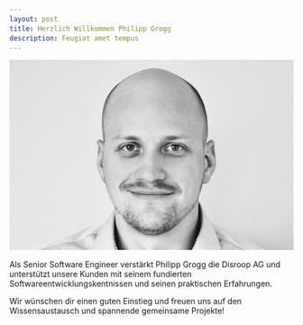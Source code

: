 ```yaml
---
layout: post
title: Herzlich Willkommen Philipp Grogg
description: Feugiat amet tempus
---
```


![test image](assets/images/Philipp_Grogg.jpg)

Als Senior Software Engineer verstärkt Philipp Grogg die Disroop AG und unterstützt unsere Kunden
mit seinem fundierten Softwareentwicklungskentnissen und seinen praktischen Erfahrungen.

Wir wünschen dir einen guten Einstieg und freuen uns auf den Wissensaustausch und spannende gemeinsame Projekte!